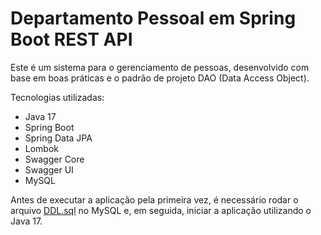 # Departamento Pessoal em Spring Boot REST API

Este é um sistema para o gerenciamento de pessoas, desenvolvido com base em boas práticas e o padrão de projeto DAO (Data Access Object).

Tecnologias utilizadas:

- Java 17
- Spring Boot
- Spring Data JPA
- Lombok
- Swagger Core
- Swagger UI
- MySQL

Antes de executar a aplicação pela primeira vez, é necessário rodar o arquivo [DDL.sql](https://github.com/vinisoyza/DepartamentoPessoal/blob/master/src/main/resources/DDL/DDL.sql) no MySQL e, em seguida, iniciar a aplicação utilizando o Java 17.
